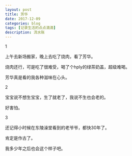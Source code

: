 ```yaml
---
layout: post
title: 芳华
date: 2017-12-09
categories: blog
tags: [记录生活的点点滴滴]
description: 流水账
---
```


1 

上午去新场搬家，晚上去吃了烧肉，看了芳华。

烧肉还行，可是吃了很难受，喝了个hply的绿茶奶盖，超级难喝。

芳华真是看的我各种滋味在心头。

2

宝宝说不想生宝宝，生了就老了，我说不生也会老的。

好害怕。

3

还记得小时候在东陵澡堂看到的老爷爷，都快30年了。

肯定是作古了。

我多少年之后也会这个样子吧。

